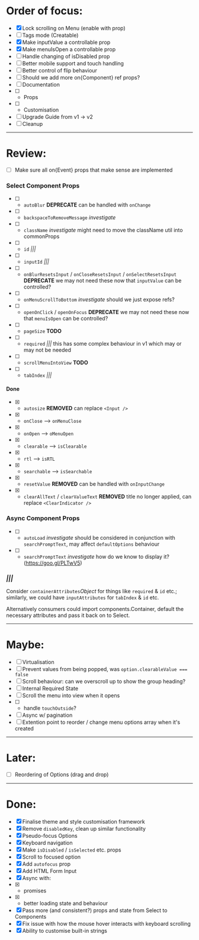 # Order of focus:

* [x] Lock scrolling on Menu (enable with prop)
* [ ] Tags mode (Creatable)
* [x] Make inputValue a controllable prop
* [x] Make menuIsOpen a controllable prop
* [ ] Handle changing of isDisabled prop
* [ ] Better mobile support and touch handling
* [ ] Better control of flip behaviour
* [ ] Should we add more on{Component} ref props?
* [ ] Documentation
* [ ] * Props
* [ ] * Customisation
* [ ] Upgrade Guide from v1 -> v2
* [ ] Cleanup

---

# Review:

* [ ] Make sure all on{Event} props that make sense are implemented

### Select Component Props

* [ ] * `autoBlur` **DEPRECATE** can be handled with `onChange`
* [ ] * `backspaceToRemoveMessage` _investigate_
* [ ] * `className` _investigate_ might need to move the className util into commonProps
* [ ] * `id` _|||_
* [ ] * `inputId` _|||_
* [ ] * `onBlurResetsInput` / `onCloseResetsInput` / `onSelectResetsInput` **DEPRECATE** we may not need these now that `inputValue` can be controlled?
* [ ] * `onMenuScrollToBottom` _investigate_ should we just expose refs?
* [ ] * `openOnClick` / `openOnFocus` **DEPRECATE** we may not need these now that `menuIsOpen` can be controlled?
* [ ] * `pageSize` **TODO**
* [ ] * `required` _|||_ this has some complex behaviour in v1 which may or may not be needed
* [ ] * `scrollMenuIntoView` **TODO**
* [ ] * `tabIndex` _|||_

#### Done

* [x] * `autosize` **REMOVED** can replace `<Input />`
* [x] * `onClose` --> `onMenuClose`
* [x] * `onOpen` --> `oMenuOpen`
* [x] * `clearable` --> `isClearable`
* [x] * `rtl` --> `isRTL`
* [x] * `searchable` --> `isSearchable`
* [x] * `resetValue` **REMOVED** can be handled with `onInputChange`
* [x] * `clearAllText` / `clearValueText` **REMOVED** title no longer applied, can replace `<ClearIndicator />`

### Async Component Props

* [ ] * `autoLoad` _investigate_ should be considered in conjunction with `searchPromptText`, may affect `defaultOptions` behaviour
* [ ] * `searchPromptText` _investigate_ how do we know to display it? (https://goo.gl/PLTwV5)

### _|||_

Consider `containerAttributes`_Object_ for things like `required` & `id` etc.;
similarly, we could have `inputAttributes` for `tabIndex` & `id` etc.

Alternatively consumers could import components.Container, default the necessary
attributes and pass it back on to Select.

---

# Maybe:

* [ ] Virtualisation
* [ ] Prevent values from being popped, was `option.clearableValue === false`
* [ ] Scroll behaviour: can we overscroll up to show the group heading?
* [ ] Internal Required State
* [ ] Scroll the menu into view when it opens
* [ ] * handle `touchOutside`?
* [ ] Async w/ pagination
* [ ] Extention point to reorder / change menu options array when it's created

---

# Later:

* [ ] Reordering of Options (drag and drop)

---

# Done:

* [x] Finalise theme and style customisation framework
* [x] Remove `disabledKey`, clean up similar functionality
* [x] Pseudo-focus Options
* [x] Keyboard navigation
* [x] Make `isDisabled` / `isSelected` etc. props
* [x] Scroll to focused option
* [x] Add `autofocus` prop
* [x] Add HTML Form Input
* [x] Async with:
* [x] * promises
* [x] * better loading state and behaviour
* [x] Pass more (and consistent?) props and state from Select to Components
* [x] Fix issue with how the mouse hover interacts with keyboard scrolling
* [x] Ability to customise built-in strings
